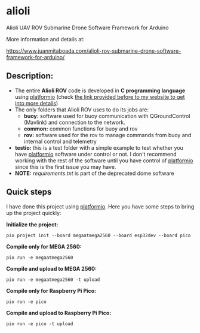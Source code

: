 # alioli
Alioli UAV ROV Submarine Drone Software Framework for Arduino

More information and details at:

https://www.juanmitaboada.com/alioli-rov-submarine-drone-software-framework-for-arduino/

## Description:

- The entire **Alioli ROV** code is developed in **C programming language** using [platformio](https://platformio.org/) (check [the link provided before to my website to get into more details](https://www.juanmitaboada.com/alioli-rov-submarine-drone-software-framework-for-arduino/))
- The only folders that Alioli ROV uses to do its jobs are:
  - **buoy:** software used for buoy communication with QGroundControl (Mavlink) and connection to the network.
  - **common:** common functions for buoy and rov
  - **rov:** software used for the rov to manage commands from buoy and internal control and telemetry
- **testio:** this is a test folder with a simple example to test whether you have [platformio](https://platformio.org/) software under control or not. I don't recommend working with the rest of the software until you have control of [platformio](https://platformio.org/) since this is the first issue you may have.
- **NOTE:** *requirements.txt* is part of the deprecated dome software

## Quick steps

I have done this project using [platformio](https://platformio.org/). Here you have some steps to bring up the project quickly:

**Initialize the project:**

    pio project init --board megaatmega2560 --board esp32dev --board pico

**Compile only for MEGA 2560:**

    pio run -e megaatmega2560

**Compile and upload to MEGA 2560:**

    pio run -e megaatmega2560 -t upload

**Compile only for Raspberry Pi Pico:**

    pio run -e pico

**Compile and upload to Raspberry Pi Pico:**

    pio run -e pico -t upload

